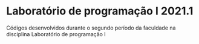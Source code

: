 # Laboratório de programação I 2021.1

Códigos desenvolvidos durante o segundo período da faculdade na disciplina Laboratório de programação I